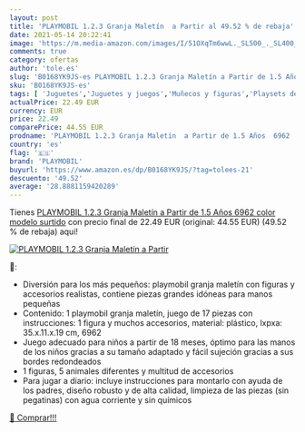 ```yaml
---
layout: post
title: 'PLAYMOBIL 1.2.3 Granja Maletín  a Partir al 49.52 % de rebaja'
date: 2021-05-14 20:22:41
image: 'https://m.media-amazon.com/images/I/51OXqTm6wwL._SL500_._SL400_.jpg'
comments: true
category: ofertas
author: 'tole.es'
slug: 'B0168YK9JS-es PLAYMOBIL 1.2.3 Granja Maletín a Partir de 1.5 Años 6962...'
sku: 'B0168YK9JS-es'
tags: [ 'Juguetes','Juguetes y juegos','Muñecos y figuras','Playsets de figuras de juguete para niños','playmobil', ]
actualPrice: 22.49 EUR
currency: EUR
price: 22.49
comparePrice: 44.55 EUR
prodname: 'PLAYMOBIL 1.2.3 Granja Maletín  a Partir de 1.5 Años  6962    color  modelo surtido'
country: 'es'
flag: '🇪🇸'
brand: 'PLAYMOBIL'
buyurl: 'https://www.amazon.es/dp/B0168YK9JS/?tag=tolees-21'
descuento: '49.52'
average: '28.8881159420289'
---
```


Tienes [PLAYMOBIL 1.2.3 Granja Maletín  a Partir de 1.5 Años  6962    color  modelo surtido](https://www.amazon.es/dp/B0168YK9JS/?tag=tolees-21) con precio final de  22.49 EUR (original: 44.55 EUR) (49.52 %  de rebaja) aqui!

[![PLAYMOBIL 1.2.3 Granja Maletín  a Partir](https://m.media-amazon.com/images/I/51OXqTm6wwL._SL500_._SL400_.jpg)](https://www.amazon.es/dp/B0168YK9JS/?tag=tolees-21)

🔎:

- Diversión para los más pequeños: playmobil granja maletín con figuras y accesorios realistas, contiene piezas grandes idóneas para manos pequeñas
- Contenido: 1 playmobil granja maletín, juego de 17 piezas con instrucciones: 1 figura y muchos accesorios, material: plástico, lxpxa: 35.x.11.x.19 cm, 6962
- Juego adecuado para niños a partir de 18 meses, óptimo para las manos de los niños gracias a su tamaño adaptado y fácil sujeción gracias a sus bordes redondeados
- 1 figuras, 5 animales diferentes y multitud de accesorios
- Para jugar a diario: incluye instrucciones para montarlo con ayuda de los padres, diseño robusto y de alta calidad, limpieza de las piezas (sin pegatinas) con agua corriente y sin químicos

[🛒 Comprar!!!](https://www.amazon.es/dp/B0168YK9JS/?tag=tolees-21)
